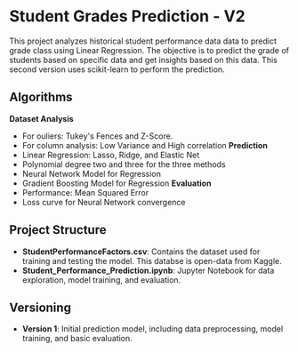 # Student Grades Prediction - V2

This project analyzes historical student performance data data to predict grade class using Linear Regression. The objective is to predict the grade of students based on specific data and get insights based on this data. This second version uses scikit-learn to perform the prediction.

## Algorithms

**Dataset Analysis**
- For ouliers: Tukey's Fences and Z-Score.
- For column analysis: Low Variance and High correlation
**Prediction**
- Linear Regression: Lasso, Ridge, and Elastic Net
- Polynomial degree two and three for the three methods
- Neural Network Model for Regression
- Gradient Boosting Model for Regression
**Evaluation**
- Performance: Mean Squared Error
- Loss curve for Neural Network convergence

## Project Structure

- **StudentPerformanceFactors.csv**: Contains the dataset used for training and testing the model. This databse is open-data from Kaggle.
- **Student_Performance_Prediction.ipynb**: Jupyter Notebook for data exploration, model training, and evaluation.

## Versioning

- **Version 1**: Initial prediction model, including data preprocessing, model training, and basic evaluation.
